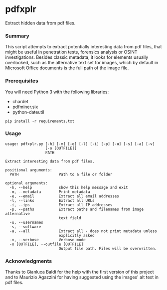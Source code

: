 # pdfxplr

Extract hidden data from pdf files.

### Summary

This script attempts to extract potentially interesting data from pdf files, that might be useful in penetration tests, forensics analysis or OSINT investigations.
Besides classic metadata, it looks for elements usually overlooked, such as the alternative text set for images, which by default in Microsoft Office documents is the full path of the image file.

### Prerequisites

You will need Python 3 with the following libraries:
* chardet
* pdfminer.six
* python-dateutil

```
pip install -r requirements.txt
```

### Usage

```
usage: pdfxplr.py [-h] [-m] [-e] [-l] [-i] [-p] [-u] [-s] [-a] [-v]
                  [-o [OUTFILE]]
                  PATH

Extract interesting data from pdf files.

positional arguments:
  PATH                  Path to a file or folder

optional arguments:
  -h, --help            show this help message and exit
  -m, --metadata        Print metadata
  -e, --email           Extract all email addresses
  -l, --links           Extract all URLs
  -i, --ips             Extract all IP addresses
  -p, --paths           Extract paths and filenames from image alternative
                        text field
  -u, --usernames
  -s, --software
  -a, --all             Extract all - does not print metadata unless
                        explicitly asked
  -v, --verbose         Verbose mode
  -o [OUTFILE], --outfile [OUTFILE]
                        Output file path. Files will be overwritten.
```

### Acknowledgments

Thanks to Gianluca Baldi for the help with the first version of this project and to Maurizio Agazzini for having suggested using the images' alt text in pdf files.

